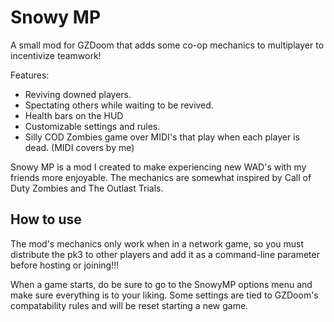# Snowy MP

A small mod for GZDoom that adds some co-op mechanics to multiplayer to incentivize teamwork!

Features:
- Reviving downed players.
- Spectating others while waiting to be revived.
- Health bars on the HUD
- Customizable settings and rules.
- Silly COD Zombies game over MIDI's that play when each player is dead. (MIDI covers by me)

Snowy MP is a mod I created to make experiencing new WAD's with my friends more enjoyable. The mechanics are somewhat inspired by Call of Duty Zombies and The Outlast Trials.

## How to use

The mod's mechanics only work when in a network game, so you must distribute the pk3 to other players and add it as a command-line parameter before hosting or joining!!!

When a game starts, do be sure to go to the SnowyMP options menu and make sure everything is to your liking. Some settings are tied to GZDoom's compatability rules and will be reset starting a new game. 
